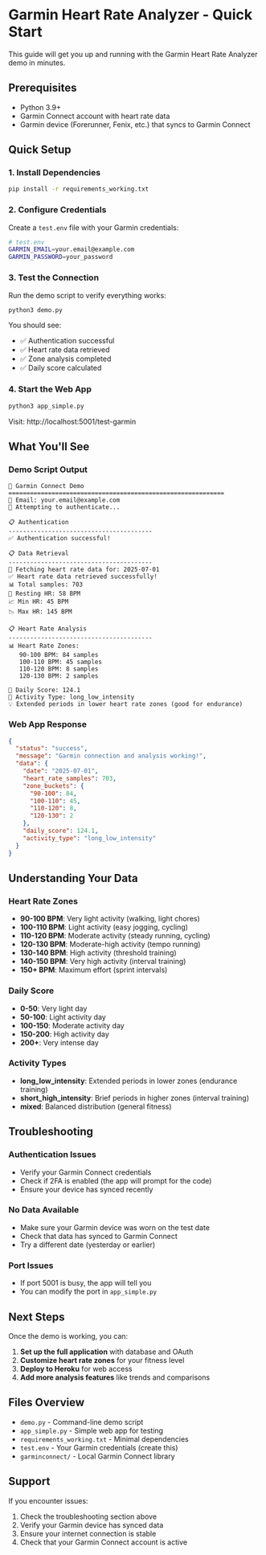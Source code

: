 # Garmin Heart Rate Analyzer - Quick Start

This guide will get you up and running with the Garmin Heart Rate Analyzer demo in minutes.

## Prerequisites

- Python 3.9+
- Garmin Connect account with heart rate data
- Garmin device (Forerunner, Fenix, etc.) that syncs to Garmin Connect

## Quick Setup

### 1. Install Dependencies

```bash
pip install -r requirements_working.txt
```

### 2. Configure Credentials

Create a `test.env` file with your Garmin credentials:

```bash
# test.env
GARMIN_EMAIL=your.email@example.com
GARMIN_PASSWORD=your_password
```

### 3. Test the Connection

Run the demo script to verify everything works:

```bash
python3 demo.py
```

You should see:
- ✅ Authentication successful
- ✅ Heart rate data retrieved
- ✅ Zone analysis completed
- ✅ Daily score calculated

### 4. Start the Web App

```bash
python3 app_simple.py
```

Visit: http://localhost:5001/test-garmin

## What You'll See

### Demo Script Output
```
🎯 Garmin Connect Demo
============================================================
📧 Email: your.email@example.com
🔐 Attempting to authenticate...

📋 Authentication
----------------------------------------
✅ Authentication successful!

📋 Data Retrieval
----------------------------------------
📅 Fetching heart rate data for: 2025-07-01
✅ Heart rate data retrieved successfully!
📊 Total samples: 703
💓 Resting HR: 58 BPM
📈 Min HR: 45 BPM
📉 Max HR: 145 BPM

📋 Heart Rate Analysis
----------------------------------------
📊 Heart Rate Zones:
   90-100 BPM: 84 samples
   100-110 BPM: 45 samples
   110-120 BPM: 8 samples
   120-130 BPM: 2 samples

🎯 Daily Score: 124.1
🏃 Activity Type: long_low_intensity
💡 Extended periods in lower heart rate zones (good for endurance)
```

### Web App Response
```json
{
  "status": "success",
  "message": "Garmin connection and analysis working!",
  "data": {
    "date": "2025-07-01",
    "heart_rate_samples": 703,
    "zone_buckets": {
      "90-100": 84,
      "100-110": 45,
      "110-120": 8,
      "120-130": 2
    },
    "daily_score": 124.1,
    "activity_type": "long_low_intensity"
  }
}
```

## Understanding Your Data

### Heart Rate Zones
- **90-100 BPM**: Very light activity (walking, light chores)
- **100-110 BPM**: Light activity (easy jogging, cycling)
- **110-120 BPM**: Moderate activity (steady running, cycling)
- **120-130 BPM**: Moderate-high activity (tempo running)
- **130-140 BPM**: High activity (threshold training)
- **140-150 BPM**: Very high activity (interval training)
- **150+ BPM**: Maximum effort (sprint intervals)

### Daily Score
- **0-50**: Very light day
- **50-100**: Light activity day
- **100-150**: Moderate activity day
- **150-200**: High activity day
- **200+**: Very intense day

### Activity Types
- **long_low_intensity**: Extended periods in lower zones (endurance training)
- **short_high_intensity**: Brief periods in higher zones (interval training)
- **mixed**: Balanced distribution (general fitness)

## Troubleshooting

### Authentication Issues
- Verify your Garmin Connect credentials
- Check if 2FA is enabled (the app will prompt for the code)
- Ensure your device has synced recently

### No Data Available
- Make sure your Garmin device was worn on the test date
- Check that data has synced to Garmin Connect
- Try a different date (yesterday or earlier)

### Port Issues
- If port 5001 is busy, the app will tell you
- You can modify the port in `app_simple.py`

## Next Steps

Once the demo is working, you can:

1. **Set up the full application** with database and OAuth
2. **Customize heart rate zones** for your fitness level
3. **Deploy to Heroku** for web access
4. **Add more analysis features** like trends and comparisons

## Files Overview

- `demo.py` - Command-line demo script
- `app_simple.py` - Simple web app for testing
- `requirements_working.txt` - Minimal dependencies
- `test.env` - Your Garmin credentials (create this)
- `garminconnect/` - Local Garmin Connect library

## Support

If you encounter issues:
1. Check the troubleshooting section above
2. Verify your Garmin device has synced data
3. Ensure your internet connection is stable
4. Check that your Garmin Connect account is active 